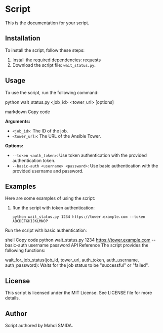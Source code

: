 # Script

This is the documentation for your script.

## Installation

To install the script, follow these steps:

1. Install the required dependencies: requests
2. Download the script file: `wait_status.py`.

## Usage

To use the script, run the following command:

python wait_status.py <job_id> <tower_url> [options]

markdown
Copy code

**Arguments:**

- `<job_id>`: The ID of the job.
- `<tower_url>`: The URL of the Ansible Tower.

**Options:**

- `--token <auth_token>`: Use token authentication with the provided authentication token.
- `--basic-auth <username> <password>`: Use basic authentication with the provided username and password.

## Examples

Here are some examples of using the script:

1. Run the script with token authentication:

   ```shell
   python wait_status.py 1234 https://tower.example.com --token ABCDEFGHIJKLMNOP
Run the script with basic authentication:

shell
Copy code
python wait_status.py 1234 https://tower.example.com --basic-auth username password
API Reference
The script provides the following functions:

wait_for_job_status(job_id, tower_url, auth_token, auth_username, auth_password): Waits for the job status to be "successful" or "failed".
## License
This script is licensed under the MIT License. See LICENSE file for more details.

## Author
Script authored by Mahdi SMIDA.
